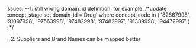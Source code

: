 issues:
--1. still wrong domain_id definition, for example:
/*update concept_stage 
set domain_id ='Drug'
where concept_code  in (
'82867998',
'91097998',
'97563998',
'97482998',
'97482997',
'91389998',
'94472997'
)
;
*/

--2. Suppliers and Brand Names can be mapped better